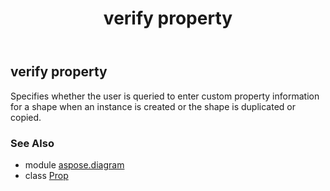 ﻿---
title: verify property
second_title: Aspose.Diagram for Python via .NET API References
description: 
type: docs
weight: 170
url: /python-net/aspose.diagram/prop/verify/
is_root: false
---

## verify property


Specifies whether the user is queried to enter custom property information for a shape when an instance is created or the shape is duplicated or copied.

### See Also
* module [aspose.diagram](../../)
* class [Prop](/diagram/python-net/aspose.diagram/prop)
